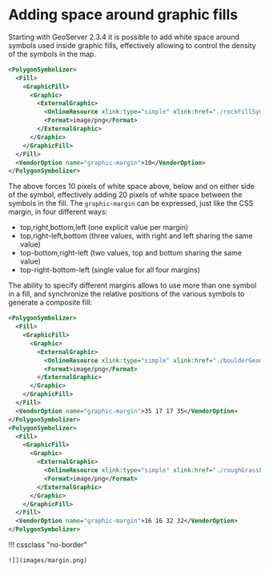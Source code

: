 # Adding space around graphic fills

Starting with GeoServer 2.3.4 it is possible to add white space around symbols used inside graphic fills, effectively allowing to control the density of the symbols in the map.

``` xml
<PolygonSymbolizer>
  <Fill>
    <GraphicFill>
      <Graphic>
        <ExternalGraphic>
          <OnlineResource xlink:type="simple" xlink:href="./rockFillSymbol.png"/>
          <Format>image/png</Format>
        </ExternalGraphic>
      </Graphic>
    </GraphicFill>
  </Fill>
  <VendorOption name="graphic-margin">10</VendorOption>
</PolygonSymbolizer>
```

The above forces 10 pixels of white space above, below and on either side of the symbol, effectively adding 20 pixels of white space between the symbols in the fill. The `graphic-margin` can be expressed, just like the CSS margin, in four different ways:

-   top,right,bottom,left (one explicit value per margin)
-   top,right-left,bottom (three values, with right and left sharing the same value)
-   top-bottom,right-left (two values, top and bottom sharing the same value)
-   top-right-bottom-left (single value for all four margins)

The ability to specify different margins allows to use more than one symbol in a fill, and synchronize the relative positions of the various symbols to generate a composite fill:

``` xml
<PolygonSymbolizer>
  <Fill>
    <GraphicFill>
      <Graphic>
        <ExternalGraphic>
          <OnlineResource xlink:type="simple" xlink:href="./boulderGeometry.png"/>
          <Format>image/png</Format>
        </ExternalGraphic>
      </Graphic>
    </GraphicFill>
  </Fill>
  <VendorOption name="graphic-margin">35 17 17 35</VendorOption>
</PolygonSymbolizer>
<PolygonSymbolizer>
  <Fill>
    <GraphicFill>
      <Graphic>
        <ExternalGraphic>
          <OnlineResource xlink:type="simple" xlink:href="./roughGrassFillSymbol.png"/>
          <Format>image/png</Format>
        </ExternalGraphic>
      </Graphic>
    </GraphicFill>
  </Fill>
  <VendorOption name="graphic-margin">16 16 32 32</VendorOption>
</PolygonSymbolizer>
```

!!! cssclass "no-border"

    ![](images/margin.png)

